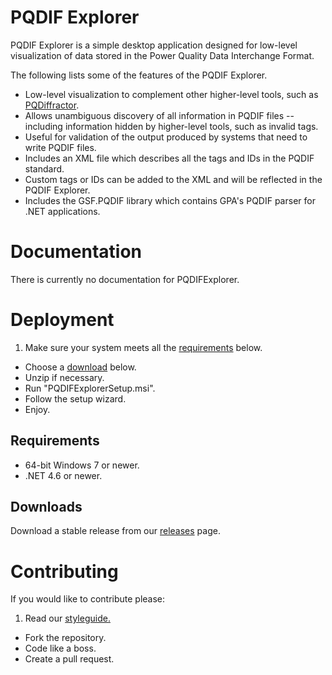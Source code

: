 # PQDIF Explorer

PQDIF Explorer is a simple desktop application designed for low-level
visualization of data stored in the Power Quality Data Interchange Format.

The following lists some of the features of the PQDIF Explorer.

* Low-level visualization to complement other higher-level tools,
  such as [PQDiffractor](http://www.pqview.com/pqdiffractor/).
* Allows unambiguous discovery of all information in PQDIF files --
  including information hidden by higher-level tools, such as invalid tags.
* Useful for validation of the output produced by systems that need to write PQDIF files.
* Includes an XML file which describes all the tags and IDs in the PQDIF standard.
* Custom tags or IDs can be added to the XML and will be reflected in the PQDIF Explorer.
* Includes the GSF.PQDIF library which contains GPA's PQDIF parser for .NET applications.

# Documentation

There is currently no documentation for PQDIFExplorer.

# Deployment

1. Make sure your system meets all the [requirements](#requirements) below.
* Choose a [download](#downloads) below.
* Unzip if necessary.
* Run "PQDIFExplorerSetup.msi".
* Follow the setup wizard.
* Enjoy.

## Requirements

* 64-bit Windows 7 or newer.
* .NET 4.6 or newer.

## Downloads

Download a stable release from our [releases](https://github.com/GridProtectionAlliance/PQDIFExplorer/releases) page.

# Contributing
If you would like to contribute please:

1. Read our [styleguide.](https://www.gridprotectionalliance.org/docs/GPA_Coding_Guidelines_2011_03.pdf)
* Fork the repository.
* Code like a boss.
* Create a pull request.

